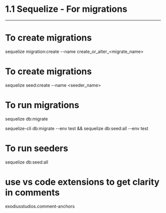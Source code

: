 # 1.1 Sequelize - For migrations
*******************************

# To create migrations
sequelize migration:create --name create_or_alter_<migrate_name>


# To create migrations
sequelize seed:create --name <seeder_name>


# To run migrations
sequelize db:migrate

sequelize-cli db:migrate --env test && sequelize db:seed:all --env test
# To run seeders
sequelize db:seed:all



# use vs code extensions to get clarity in comments
exodiusstudios.comment-anchors